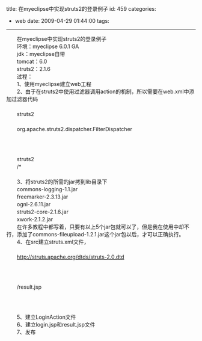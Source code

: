 title: 在myeclipse中实现struts2的登录例子
id: 459
categories:
  - web
date: 2009-04-29 01:44:00
tags:
---

　　在myeclipse中实现struts2的登录例子
</br>　　环境：myeclipse 6.0.1 GA
</br>　　jdk：myeclipse自带
</br>　　tomcat：6.0
</br>　　struts2：2.1.6
</br>　　过程：
</br>　　1、使用myeclipse建立web工程
</br>　　2、由于在struts2中使用过滤器调用action的机制，所以需要在web.xml中添加过滤器代码
</br>　　
</br>　　struts2
</br>　　
</br>　　org.apache.struts2.dispatcher.FilterDispatcher
</br>　　
</br>　　
</br>　　
</br>　　struts2
</br>　　/*
</br>　　
</br>　　3、将struts2的所需的jar拷到lib目录下
</br>　　commons-logging-1.1.jar
</br>　　freemarker-2.3.13.jar
</br>　　ognl-2.6.11.jar
</br>　　struts2-core-2.1.6.jar
</br>　　xwork-2.1.2.jar
</br>　　在许多教程中都写着，只要有以上5个jar包就可以了，但是我在使用中却不行，添加了commons-fileupload-1.2.1.jar这个jar包以后，才可以正确执行。
</br>　　4、在src建立struts.xml文件，
</br>　　
</br>　　http://struts.apache.org/dtds/struts-2.0.dtd
</br>　　
</br>　　
</br>　　
</br>　　/result.jsp
</br>　　
</br>　　
</br>　　
</br>　　5、建立LoginAction文件
</br>　　6、建立login.jsp和result.jsp文件
</br>　　7、发布
</br>
</br>
</br>